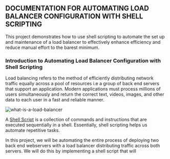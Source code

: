 ## DOCUMENTATION FOR AUTOMATING LOAD BALANCER CONFIGURATION WITH SHELL SCRIPTING

This project demonstrates how to use shell scripting to automate the set up and maintenance of a load balancer to effectively enhance efficiency and reduce manual effort to the barest minimum.

### Introduction to Automating Load Balancer Configuration with Shell Scripting

Load balancing refers to the method of efficiently distributing network traffic equally across a pool of resources i.e a group of back end servers that support an application. Modern applications must process millions of users simultaneously and return the correct text, videos, images, and other data to each user in a fast and reliable manner.

![what-is-a-load-balancer](https://github.com/QBDev0ps/DevOps-Cloud-projects/assets/140855364/194dc498-8204-45ec-9c86-b9455879adb5)

A [Shell Script](https://en.wikipedia.org/wiki/Shell_script) is a collection of commands and instructions that are executed sequentially in a shell. Essentially, shell scripting helps us automate repetitive tasks.

In this project, we will be automating the entire process of deploying two back end webservers with a load balancer distributing traffic across both servers. We will do this by implementing a shell script that will 
